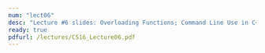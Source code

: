 ```yaml
---
num: "lect06"
desc: "Lecture #6 slides: Overloading Functions; Command Line Use in C++"
ready: true
pdfurl: /lectures/CS16_Lecture06.pdf
---
```

